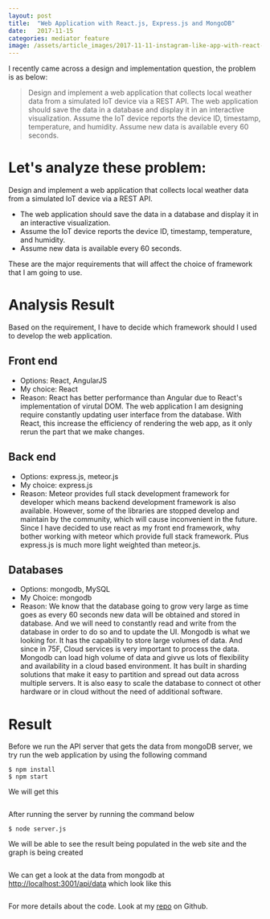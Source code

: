 ```yaml
---
layout: post
title:  "Web Application with React.js, Express.js and MongoDB"
date:   2017-11-15
categories: mediator feature
image: /assets/article_images/2017-11-11-instagram-like-app-with-react-native/react-native.jpeg
---
```


I recently came across a design and implementation question, the problem is as below:


> Design and implement a web application that collects local weather data from a simulated IoT device via
a REST API. The web application should save the data in a database and display it in an interactive
visualization. Assume the IoT device reports the device ID, timestamp, temperature, and humidity.
Assume new data is available every 60 seconds.

# Let's analyze these problem:

Design and implement a web application that collects local weather data from a simulated IoT device via a REST API.

* The web application should save the data in a database and display it in an interactive visualization.
* Assume the IoT device reports the device ID, timestamp, temperature, and humidity.
* Assume new data is available every 60 seconds.

These are the major requirements that will affect the choice of framework that I am going to use.

# Analysis Result

Based on the requirement, I have to decide which framework should I used to develop the web application.

## Front end
* Options: React, AngularJS
* My choice: React
* Reason: React has better performance than Angular due to React's implementation of virutal DOM. The web application I am designing require constantly updating user interface from the database. With React, this increase the efficiency of rendering the web app, as it only rerun the part that we make changes.

## Back end
* Options: express.js, meteor.js
* My choice: express.js
* Reason: Meteor provides full stack development framework for developer which means backend development framework is also available. However, some of the libraries are stopped develop and maintain by the community, which will cause inconvenient in the future. Since I have decided to use react as my front end framework, why bother working with meteor which provide full stack framework. Plus express.js is much more light weighted than meteor.js.

## Databases
* Options: mongodb, MySQL
* My Choice: mongodb
* Reason: We know that the database going to grow very large as time goes as every 60 seconds new data will be obtained and stored in database. And we will need to constantly read and write from the database in order to do so and to update the UI. Mongodb is what we looking for. It has the capability to store large volumes of data. And since in 75F, Cloud services is very important to process the data. Mongodb can load high volume of data and givve us lots of flexibility and availability in a cloud based environment. It has built in sharding solutions that make it easy to partition and spread out data across multiple servers. It is also easy to scale the database to connect ot other hardware or in cloud without the need of additional software.

# Result
Before we run the API server that gets the data from mongoDB server, we try run the web application by using the following command

```Shell
$ npm install
$ npm start
```  

We will get this

![]()

After running the server by running the command below

```Shell
$ node server.js
```

We will be able to see the result being populated in the web site and the graph is being created

![]()

We can get a look at the data from mongodb at [http://localhost:3001/api/data](http://localhost:3001/api/data) which look like this

![]()

For more details about the code. Look at my [repo](https://github.com/clementpeihengtan/Weather_App) on Github.
